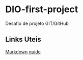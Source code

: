 # DIO-first-project
Desafio de projeto GIT/GitHub
## Links Uteis
[Markdown guide](https://www.markdownguide.org/getting-started/)
